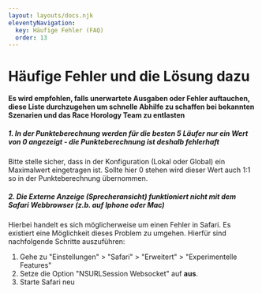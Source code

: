 ```yaml
---
layout: layouts/docs.njk
eleventyNavigation:
  key: Häufige Fehler (FAQ)
  order: 13
---
```


# Häufige Fehler und die Lösung dazu

**Es wird empfohlen, falls unerwartete Ausgaben oder Fehler auftauchen, diese Liste durchzugehen um schnelle Abhilfe zu schaffen bei bekannten Szenarien und das Race Horology Team zu entlasten**

##### 1. In der Punkteberechnung werden für die besten 5 Läufer nur ein Wert von 0 angezeigt - die Punkteberechnung ist deshalb fehlerhaft

Bitte stelle sicher, dass in der Konfiguration (Lokal oder Global) ein Maximalwert eingetragen ist. Sollte hier 0 stehen wird dieser Wert auch 1:1 so in der Punkteberechnung übernommen.

##### 2. Die Externe Anzeige (Sprecheransicht) funktioniert nicht mit dem Safari Webbrowser (z.b. auf Iphone oder Mac)

Hierbei handelt es sich möglicherweise um einen Fehler in Safari. Es existiert eine Möglichkeit dieses Problem zu umgehen. Hierfür sind nachfolgende Schritte auszuführen: 

1. Gehe zu "Einstellungen" > "Safari" > "Erweitert" > "Experimentelle Features"
2. Setze die Option "NSURLSession Websocket" auf **aus**. 
3. Starte Safari neu